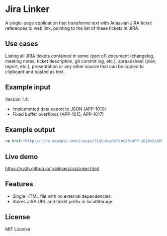 # Jira Linker

A single-page application that transforms text with Atlassian JIRA ticket references to web link, pointing to the list of these tickets in JIRA.

## Use cases

Listing all JIRA tickets contained in some (part of) document (changelog, meeting notes, ticket description, git commit log, etc.), spreadsheet (plan, report, etc.), presentation or any other source that can be copied to clipboard and pasted as text.

## Example input

Version 1.4:
 * Implemented data export to JSON (APP-1010)
 * Fixed buffer overflows (APP-1015, APP-1017)

## Example output

```html
<a href="http://jira.example.com/issues/?jql=key%20in%20(APP-1010%2CAPP-1015%2CAPP-1017)">Your JIRA link</a>
```

## Live demo

https://vvzh.github.io/jiralinker/JiraLinker.html

## Features

 - Single HTML file with no external dependencies.
 - Stores JIRA URL and ticket prefix in localStorage.

## License

MIT License
